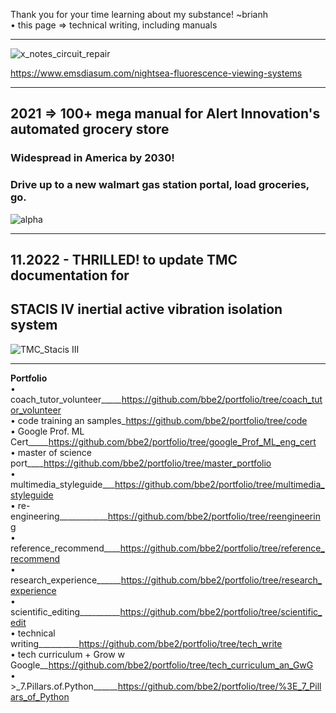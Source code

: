  Thank you for your time learning about my substance! ~brianh  
• this page => technical writing, including manuals  

-----------

![x_notes_circuit_repair](https://user-images.githubusercontent.com/59778456/203395384-06633306-b4f2-43ed-8321-8e4e1973cb82.JPG)  

https://www.emsdiasum.com/nightsea-fluorescence-viewing-systems  

------------
## 2021 => 100+ mega manual for Alert Innovation's automated grocery store  
### Widespread in America by 2030!  
### Drive up to a new walmart gas station portal, load groceries, go.
![alpha](https://user-images.githubusercontent.com/59778456/193908585-5b92866d-9c4b-4624-8d3c-64edacaf3b01.JPG)  

----------
## 11.2022 - THRILLED! to update TMC documentation for
## STACIS IV inertial active vibration isolation system
![TMC_Stacis III](https://user-images.githubusercontent.com/59778456/204631246-f244d3d1-63f9-47f9-914d-553c1184afbb.JPG)

-------------

**Portfolio**  
• coach_tutor_volunteer_____https://github.com/bbe2/portfolio/tree/coach_tutor_volunteer  
• code training an samples_https://github.com/bbe2/portfolio/tree/code  
• Google Prof. ML Cert_____https://github.com/bbe2/portfolio/tree/google_Prof_ML_eng_cert  
• master of science port____https://github.com/bbe2/portfolio/tree/master_portfolio  
• multimedia_styleguide___https://github.com/bbe2/portfolio/tree/multimedia_styleguide  
• re-engineering____________https://github.com/bbe2/portfolio/tree/reengineering  
• reference_recommend____https://github.com/bbe2/portfolio/tree/reference_recommend  
• research_experience______https://github.com/bbe2/portfolio/tree/research_experience  
• scientific_editing__________https://github.com/bbe2/portfolio/tree/scientific_edit  
• technical writing__________https://github.com/bbe2/portfolio/tree/tech_write  
• tech curriculum + Grow w Google__https://github.com/bbe2/portfolio/tree/tech_curriculum_an_GwG  
• >_7.Pillars.of.Python______https://github.com/bbe2/portfolio/tree/%3E_7_Pillars_of_Python 
